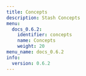 ```yaml
---
title: Concepts
description: Stash Concepts
menu:
  docs_0.6.2:
    identifier: concepts
    name: Concepts
    weight: 20
menu_name: docs_0.6.2
info:
  version: 0.6.2
---
```


